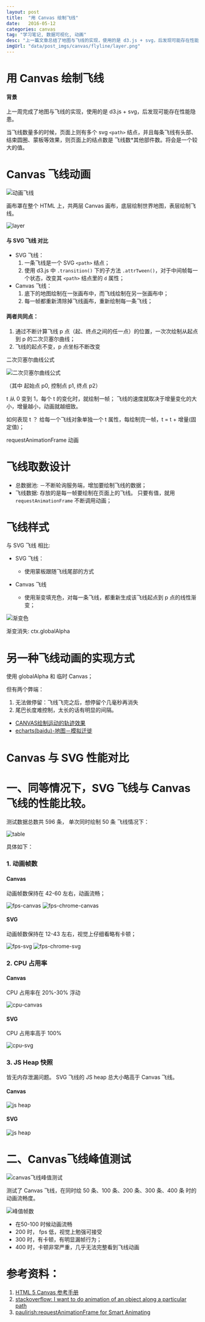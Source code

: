 ```yaml
---
layout: post
title:  "用 Canvas 绘制飞线"
date:   2016-05-12
categories: canvas
tag: "学习笔记, 数据可视化, 动画"
desc: "上一篇文章总结了地图与飞线的实现，使用的是 d3.js + svg，后发现可能存在性能隐患。这次来探讨一下用canvas如何绘制飞线。"
imgUrl: "data/post_imgs/canvas/flyline/layer.png"
---
```



用 Canvas 绘制飞线
===================

#### 背景

上一周完成了地图与飞线的实现，使用的是 d3.js + svg，后发现可能存在性能隐患。

当飞线数量多的时候，页面上则有多个 svg `<path>` 结点，并且每条飞线有头部、结束圆圈、蒙板等效果，则页面上的结点数是 飞线数*其他部件数。将会是一个较大的值。


Canvas 飞线动画
======================

![动画飞线](/data/post_imgs/canvas/flyline/canvas-flyline.gif)


画布罩在整个 HTML 上，共两层 Canvas 画布，底层绘制世界地图，表层绘制飞线。

![layer](/data/post_imgs/canvas/flyline/layer.png)


#### 与 SVG 飞线 对比

- SVG 飞线：
	1. 一条飞线是一个 SVG `<path>` 结点；
	2. 使用 d3.js 中 	`.transition()` 下的子方法 `.attrTween()`，对于中间帧每一个状态，改变其 `<path>` 结点里的 `d` 属性；
- Canvas 飞线：
	1. 底下的地图绘制在一张画布中，而飞线绘制在另一张画布中；
	2. 每一帧都重新清除掉飞线画布，重新绘制每一条飞线；

#### 两者共同点：

1. 通过不断计算飞线 p 点（起、终点之间的任一点）的位置，一次次绘制从起点到 p 的二次贝塞尔曲线；
2. 飞线的起点不变，p 点坐标不断改变

二次贝塞尔曲线公式

![二次贝塞尔曲线公式](/data/post_imgs/canvas/flyline/二次贝塞尔曲线公式.gif)

（其中 起始点 p0, 控制点 p1, 终点 p2）

t 从 0 变到 1，每个 t 的变化时，就绘制一帧；
飞线的速度就取决于增量变化的大小，增量越小，动画就越细致。

如何表现 t ？
给每一个飞线对象单独一个 t 属性，每绘制完一帧，t = t + 增量(固定值)；



requestAnimationFrame 动画


飞线取数设计
======================

- 总数据池: －不断轮询服务端，增加要绘制飞线的数据；
- 飞线数据: 存放的是每一帧要绘制在页面上的飞线。 只要有值，就用 `requestAnimationFrame` 不断调用动画；


飞线样式
=======================

与 SVG 飞线 相比:

- SVG 飞线：
	- 使用蒙板跟随飞线尾部的方式

- Canvas 飞线

	- 使用渐变填充色，对每一条飞线，都重新生成该飞线起点到 p 点的线性渐变；

![渐变色](/data/post_imgs/canvas/flyline/渐变色.png)

渐变消失: ctx.globalAlpha


另一种飞线动画的实现方式
========================
使用 globalAlpha 和 临时 Canvas；

但有两个弊端：

1. 无法做停留：飞线飞完之后，想停留个几毫秒再消失
2. 尾巴长度难控制，太长的话有明显的间隔。

- [CANVAS绘制运动的轨迹效果  ](http://nikai.us/weblog/canvas-movecircle/)
- [echarts(baidu)-地图－模拟迁徙](http://echarts.baidu.com/demo.html#geo-lines)



Canvas 与 SVG 性能对比
==================

# 一、同等情况下，SVG 飞线与 Canvas飞线的性能比较。

测试数据总数共 596 条， 单次同时绘制 50 条 飞线情况下：


![table](/data/post_imgs/canvas/performance/table.png)


具体如下：

### 1. 动画帧数

#### Canvas

动画帧数保持在 42-60 左右，动画流畅；

![fps-canvas](/data/post_imgs/canvas/performance/fps-canvas.png)
![fps-chrome-canvas](/data/post_imgs/canvas/performance/fps-chrome-canvas.png)

#### SVG

动画帧数保持在 12-43 左右，视觉上仔细看略有卡顿；

![fps-svg](/data/post_imgs/canvas/performance/fps-svg.png)
![fps-chrome-svg](/data/post_imgs/canvas/performance/fps-chrome-svg.png)

### 2. CPU 占用率

#### Canvas

CPU 占用率在 20%-30% 浮动

![cpu-canvas](/data/post_imgs/canvas/performance/cpu-canvas.png)

#### SVG

CPU 占用率高于 100%

![cpu-svg](/data/post_imgs/canvas/performance/cpu-svg.png)


### 3. JS Heap 快照

皆无内存泄漏问题。 SVG 飞线的 JS heap 总大小略高于 Canvas 飞线。

#### Canvas

![js heap](/data/post_imgs/canvas/performance/heap_snapshot_canvas.png)

#### SVG

![js heap](/data/post_imgs/canvas/performance/heap_snapshot_svg.png)


# 二、Canvas飞线峰值测试

![canvas飞线峰值测试](/data/post_imgs/canvas/performance/测试峰值.png)

测试了 Canvas 飞线，在同时绘 50 条、100 条、200 条、300 条、400 条 时的动画流畅度。

![峰值帧数](/data/post_imgs/canvas/performance/峰值帧数.png)

- 在50-100 时候动画流畅
- 200 时， fps 低，视觉上勉强可接受
- 300 时，有卡顿，有明显漏帧行为；
- 400 时，卡顿非常严重，几乎无法完整看到飞线动画


参考资料：
==============

1. [HTML 5 Canvas 参考手册](http://www.w3school.com.cn/tags/html_ref_canvas.asp)
2. [stackoverflow: I want to do animation of an object along a particular path](http://stackoverflow.com/questions/17083580/i-want-to-do-animation-of-an-object-along-a-particular-path)
3. [paulirish:requestAnimationFrame for Smart Animating](http://www.paulirish.com/2011/requestanimationframe-for-smart-animating/)